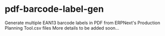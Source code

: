 # pdf-barcode-label-gen
Generate multiple EAN13 barcode labels in PDF from ERPNext's Production Planning Tool.csv files
More details to be added soon...
